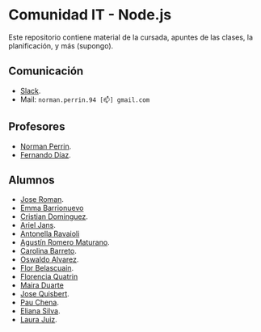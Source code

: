 # Comunidad IT - Node.js

Este repositorio contiene material de la cursada, apuntes de las clases, la planificación, y más (supongo).

## Comunicación

- [Slack](https://comit-nodejs.slack.com).
- Mail: `norman.perrin.94 [📫] gmail.com`

## Profesores

- [Norman Perrin](https://github.com/normanperrin).
- [Fernando Díaz](https://github.com/ferdiaz93).


## Alumnos

- [Jose Roman](https://github.com/Joseroman12).
- [Emma Barrionuevo](https://github.com/Victor-emanuel)
- [Cristian Dominguez](https://github.com/cristiand391).
- [Ariel Jans](https://github.com/ArielJans).
- [Antonella Ravaioli](https://github.com/antorava1)
- [Agustín Romero Maturano](https://github.com/Maturano98).
- [Carolina Barreto](https://github.com/caro-barreto).
- [Oswaldo Alvarez](https://github.com/AnubisSekhmet).
- [Flor Belascuain](https://github.com/lachinu1).
- [Florencia Quatrin](https://github.com/apuyina)
- [Maira Duarte](https://github.com/mairasaideduarte)
- [Jose Quisbert](https://github.com/jlq05).
- [Pau Chena](https://github.com/pauchena).
- [Eliana Silva](https://github.com/eliags).
- [Laura Juiz](https://github.com/laurajuanna).
